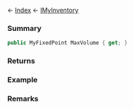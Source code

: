 ← [Index](Api-Index) ← [IMyInventory](VRage.Game.ModAPI.Ingame.IMyInventory)

### Summary

```csharp
public MyFixedPoint MaxVolume { get; }
```

### Returns

### Example

### Remarks

